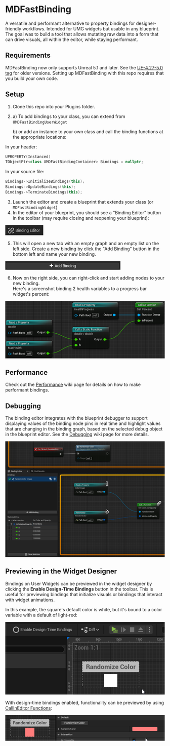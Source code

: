 # MDFastBinding
A versatile and performant alternative to property bindings for designer-friendly workflows. Intended for UMG widgets but usable in any blueprint.
The goal was to build a tool that allows mutating raw data into a form that can drive visuals, all within the editor, while staying performant.

## Requirements
MDFastBinding now only supports Unreal 5.1 and later. See the [UE-4.27-5.0 tag](https://github.com/DoubleDeez/MDFastBinding/tree/UE-4.27-5.0) for older versions.
Setting up MDFastBinding with this repo requires that you build your own code.

## Setup
1. Clone this repo into your Plugins folder.
2. 
    a) To add bindings to your class, you can extend from `UMDFastBindingUserWidget`

    b) or add an instance to your own class and call the binding functions at the appropriate locations:

In your header:
```cpp
UPROPERTY(Instanced)
TObjectPtr<class UMDFastBindingContainer> Bindings = nullptr;
```

In your source file:
```cpp
Bindings->InitializeBindings(this);
Bindings->UpdateBindings(this);
Bindings->TerminateBindings(this);
```
3. Launch the editor and create a blueprint that extends your class (or `MDFastBindingWidget`)
4. In the editor of your blueprint, you should see a "Binding Editor" button in the toolbar (may require closing and reopening your blueprint):

![Unreal 5 Binding Icon](Resources/readme-binding-editor-ue5.png)

5. This will open a new tab with an empty graph and an empty list on the left side. Create a new binding by click the "Add Binding" button in the bottom left and name your new binding.

![Unreal 5 Binding Icon](Resources/readme-add-binding-ue5.png)

6. Now on the right side, you can right-click and start adding nodes to your new binding.  
Here's a screenshot binding 2 health variables to a progress bar widget's percent:

![Example of binding a health bar percentage](Resources/readme-binding-example.png)

## Performance
Check out the [Performance](https://github.com/DoubleDeez/MDFastBinding/wiki/Performance) wiki page for details on how to make performant bindings.

## Debugging
The binding editor integrates with the blueprint debugger to support displaying values of the binding node pins in real time and highlight values that are changing in the binding graph, based on the selected debug object in the blueprint editor. See the [Debugging](https://github.com/DoubleDeez/MDFastBinding/wiki/Debugging) wiki page for more details.

![GIF of the binding graph animating wires that change and watched values](Resources/readme-binding-debug.gif)

## Previewing in the Widget Designer
Bindings on User Widgets can be previewed in the widget designer by clicking the **Enable Design-Time Bindings** button in the toolbar. This is useful for previewing bindings that initialize visuals or bindings that interact with widget animations.

In this example, the square's default color is white, but it's bound to a color variable with a default of light-red:

![GIF previewing design-time bindings](Resources/readme-design-time-binding.gif)

With design-time bindings enabled, functionality can be previewed by using [CallInEditor Functions](https://benui.ca/unreal/ufunction/#callineditor):

![GIF previewing a CallInEditor function working with design-time bindings](Resources/readme-callineditor-binding.gif)